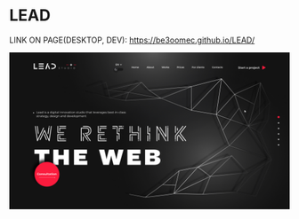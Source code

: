 # LEAD

LINK ON PAGE(DESKTOP, DEV):
https://be3oomec.github.io/LEAD/

![Главная страница сайта](design.jpg "Главная страница сайта")

